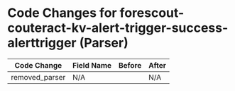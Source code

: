 # Code Changes for forescout-couteract-kv-alert-trigger-success-alerttrigger (Parser)

| Code Change | Field Name | Before | After |
|-------------|------------|--------|-------|
| removed_parser | N/A |  | N/A |